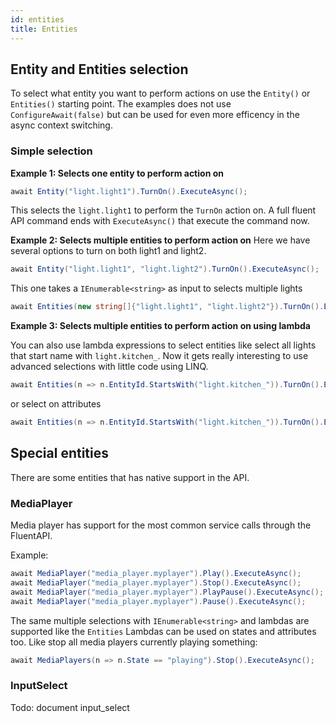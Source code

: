 ```yaml
---
id: entities
title: Entities
---
```

## Entity and Entities selection

To select what entity you want to perform actions on use the `Entity()` or `Entities()` starting point.
The examples does not use `ConfigureAwait(false)` but can be used for even more efficency in the async context switching.

### Simple selection

**Example 1: Selects one entity to perform action on**

```csharp
await Entity("light.light1").TurnOn().ExecuteAsync();
```

This selects the `light.light1` to perform the `TurnOn` action on. A full fluent API command ends with `ExecuteAsync()` that execute the command now.

**Example 2: Selects multiple entities to perform action on**
Here we have several options to turn on both light1 and light2.

```csharp
await Entity("light.light1", "light.light2").TurnOn().ExecuteAsync();
```

This one takes a `IEnumerable<string>` as input to selects multiple lights

```csharp
await Entities(new string[]{"light.light1", "light.light2"}).TurnOn().ExecuteAsync();
```

**Example 3: Selects multiple entities to perform action on using lambda**

You can also use lambda expressions to select entities like select all lights that start name with `light.kitchen_`. Now it gets really interesting to use advanced selections with little code using LINQ.

```csharp
await Entities(n => n.EntityId.StartsWith("light.kitchen_")).TurnOn().ExecuteAsync();
```
or select on attributes

```csharp
await Entities(n => n.EntityId.StartsWith("light.kitchen_")).TurnOn().ExecuteAsync();
```

## Special entities


There are some entities that has native support in the API.

### MediaPlayer

Media player has support for the most common service calls through the FluentAPI.

Example:

```csharp
await MediaPlayer("media_player.myplayer").Play().ExecuteAsync();
await MediaPlayer("media_player.myplayer").Stop().ExecuteAsync();
await MediaPlayer("media_player.myplayer").PlayPause().ExecuteAsync();
await MediaPlayer("media_player.myplayer").Pause().ExecuteAsync();
```

The same multiple selections with `IEnumerable<string>` and lambdas are supported like the `Entities`
Lambdas can be used on states and attributes too. Like stop all media players currently playing something:

```csharp
await MediaPlayers(n => n.State == "playing").Stop().ExecuteAsync();
```

### InputSelect

Todo: document input_select
